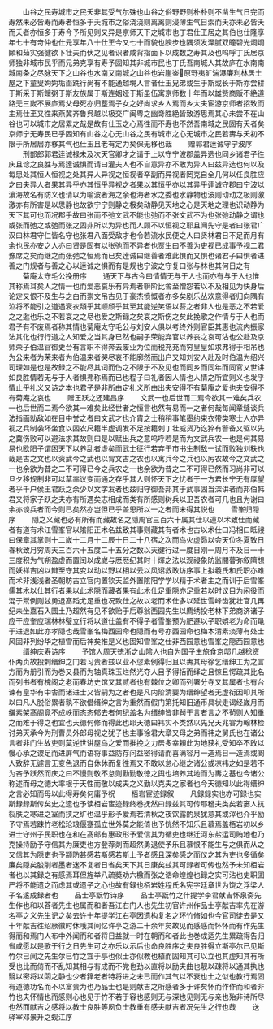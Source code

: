 <!-- { "loadSidebar": true } -->
　　山谷之民寿城市之民夭非其受气尔殊也山谷之俗野野则朴朴则不凿生气日完而寿然未必皆寿而寿者恒多于夭城市之俗浇浇则离离则浸薄生气日索而夭亦未必皆夭而夭者亦恒多于寿今予所见则又异是京师天下之城市也丁君仕玊居之其伯也仕隆享年七十有竒仲也仕元享年八十仕玊今又七十而貌也腴步也隅须发泽腻双瞳碧光烱烱頥和茹实强徤欲下壮夫而伏之见者识者咸背指面卜以成数之寿其及也呜呼丁氏居京师独非城市民乎而兄弟克享有寿予固知其非城市民也丁氏吾南城人其故庐在水南南城南条之尽脉天下之山谷也水南又南城之山谷也岩崖崟原野夷旷湍瀑廉利林居土屋之下童叟姁姁垢靣跣行尚有不能通越境人言者仕玉兄弟或生于斯或长于斯亦尝耕于斯采于斯饘粥于斯友族属于斯连姻娅于斯虽伍寓京师数十年而以雄赀商贩不絶道路无三嵗不展庐焉父母死亦归塟焉子女之好尚求乡人焉而乡大夫宦游京师者招致而主焉仕玊又徃来燕冀齐鲁呉越以极交广闽粤之幽竒胜絶皆致游思焉其心未尝不在山谷也可以城市之居累之哉是故有仕玉之心焉徃而不寿也不然吾南城之民固有夭者矣京师宁无寿民已乎固知有山谷之心无山谷之民有城市之心无城市之民若夀与夭初不限于所居居亦移其气也仕玉且老有定力矣保无移也哉
　　赠郭君逹诚守宁波序
　　刑部郎郭君逹诚禄未及次天官卿才之请于上以守宁波郡盖异选也同乡诸君子徃庆且谂之良胜与焉逹诚惧而请曰灌夫人也不自意异亦不敢为异人曰兹异选也何以及每思处其恒人恒视之处其异人异视之恒视者卒副而异视者罔克自全几何以任良胜应之曰夫异人者果其异乎亦其恒乎异视之者果以其恒乎亦以其异乎逹诚守郡曰宁波以濵海故名有防义也请以为喻波者海之余也海者水之委也水静物也波则动动之极则激激亦有所害是以思静也故欲宁宁则静之极矣动静见天地之心是天地之理也识动静为天下其可也而况郡乎故曰张而不弛文武不能也弛而不张文武不为也张弛动静之谓也或张而弛之或弛而张之固非所以为异也而人顾不以恒视之耶且闻先守是者曰张君广汉曰林君守仁皆名守也张君八面受敌才也令若流水民便之人曰贤林君日不足而月有余也民亦安之人亦曰贤是固有以张弛而不异者也贾生曰不善为吏视已成事予视二君豫席之矣而继之而张弛之恒焉而已矣逹诚曰继善者难此惧而又惧也诸君子曰惧者进善之门规者与善之心以逹诚之惧而有是规也宁波之守复曰张与林也其何日之有
　　菊庵太守毛公挽册序
　　通天下与古今曰情情无与于人也而亦有与于人也惟其称焉耳矣人之情一也而爱恶哀乐有异焉者聨阶比舎至憎怨若以不及相见为快身后论定又恨不及生与之白而崇文吊古见于豪杰愤慨者亦多矣剧乐丛欢意得者归向隅有泣将不能引之道遇衰衣頽乎其顺颀乎其至其能逆笑语以荅之者非人也是恶之不若爱之之逖也乐之不若哀之之尽也爱之斯録之矣哀之斯伤之矣此挽歌之作情与于人也而君子有不废焉者称其情也菊庵太守毛公与刘安人俱以考终外则官臣其惠也流内振家法其化也行行道之人知爱之当其身已然也嗣子荣能弃官以养丧之哀可沾也公赴及京师荣子伯温官御史台有言职不得奔去废业为位而税充充而穷皇皇如求弗得于相吊也为公来者为荣来者为伯温来者哭尽哀不能廓然而出户又知刘安人赴及时伯温为绍兴司理如是也是故録之不能尽其词而伤之不限于不及见也而同乡而同年而同官又世讲如良胜情若无与于人者惧弗称焉而已也程子曰礼者因人情也人情之所宜则义也发乎情止乎礼义又诗之本也君子是非所由定礼义所由出夫安得不有菊庵之爱也夫安得不有菊庵之哀也
　　赠王跃之还建昌序
　　文武一也后世而二焉今欲其一难矣兵农一也后世而二焉今欲其一难矣此经世者之恒言也然有易而一之者何哉每闻章缝谈兵法指画勍敌如在目中誉之者曰文武才也介胄之士稍稍事笔墨约束衣带类寒士人亦异视之兵制袭坏坐食以困农尺籍半虚调发不足按籍刺丁壮威货乃讫猝有警备又驱以先之冀伤败可以避法求其故则曰是以赋出兵之意呜呼若是而为文武兵农一也是何其易易也欧阳子谓困天下以养乱者虚矣而武士征行若弃于市书生制敌一试而败独刘秩也哉是古之文也以资武今之武也以冐文古之农也以寓兵今之兵也以厉农故今之文武之一也余欲为昔之二不可得已今之兵农之一也余欲为昔之二不可得已然而习尚非可以旦夕移规制非可以草率议变而通之存乎其人则怀天下之忧者于一方君长宁无有厚望者乎千户侯王君跃之余少以文字友者也兹归守御吾邦其于武事固当深讲者而邦伯韩君又将家子跃之夫亦有所遇矣志相成而类有所感则树兵以卫吾农者可几也且为谢曰余亦谈兵者而今则已矣然亦岂但已乎盖思所以一之者而未得其説也
　　雪峯归隠序
　　隠之义藏也必有所有而藏故名之隠周官三百六十属其仕以道以术致仕而藏者有道有术江雪峯官以隂阳正术名兹致其事则藏其有者术也古以术仕曰冯相曰眡祲曰保章其掌则十二嵗十二月十二辰十日二十八宿之次而鸟火虚昴以会天位冬夏致日春秋致月穷周天三百六十五度二十五分之数以天徤行过一度日刚一周月不及日一十三度积为气朔盈虚而置闰以成嵗与厯厯纪其时十煇之法以观祲象防监闇瞢弥叙隮想而妖祥吉凶以辩至守其变以动以野以相以云以风诏救政访序事上拟羲氏和氏职亦难而术非浅浅者圣朝昉古立官内置钦天监外置隂阳学学以精于术者主之而训于后雪峯儒其术以仕其行者果以此术隠而藏者果有此术仕足重隠亦足重若以时议目为闲役而混于鬻例则兹勇退髙蹈尤足重也况致仕之故以老而术仕多以延世雪峰齿犹壮官几再纪未坐嘉石入圜土乃超然有见不欲贻于后尊翁西园先生以廌绣投老林下弟商济诸子应干应奎应瑞林林璧立行将以道仕盖有不得子者雪峯预为肥遯以子职娯老为命而黾于进退如此亦孝隠也哉雪峯名梅西园命也隠而有号亦西园命也梅本清素淡薄有处士风固非列纷华之植雪而后神矣推是义也固知雪峯之仕非西园意也雪峯之隠西园意也
　　缙绅庆寿诗序
　　予馆人周天徳浙之山隂人也自为国子生旅食京邸几越稔资仆两贞故投刺缙绅之门若习贵者兹以业不愆素例得归且以夀其母徐乞缙绅工为之言方而为册引而为巻又县而为轴真珠玉烂然光夺人目予得括而绎之且惊且愕疏其比名而列书者有槐阁之老而春坊史馆又其贰者也有棘位之卿而列署分寺又其属者也有台谏有皇华有中舎而诸进士又皆嗣为之者也是凡内阶清要为缙绅望者无虚衔因叩其所以曰凡人脱俗累者孰不欲借缙绅之言为重然而假门第托知旧通币具状走谒经嵗月而缣素架髙阁竟不成帙而忞忞郁去者何纪盖名为缙绅皆非茍于言者言之不茍则人知重之而难于得之也宜也天徳何修而得此也耶天徳曰袆实不类然以先兄天兆甞为翰林检讨弟天承今为刑曹员外郎母视之犹子也主事徐君大章又母之弟而袆之舅氏也在诸公言者非门生故吏则莫逆世讲屋乌之爱而推挽之力居多幸頼此为地获礼受知卒不敢以慢心承之谡足而进屏气而语将事益防存问益密得请而喜满容月一造焉日一造焉或阍人致辞无遽言无变色退而自休休而复徃焉又不敢以怠心继之诸公或凉袆之如是若不为吝予跃然而庆之曰不慢则敬不怠则勤勤敬徳之舆也培养其地而为夀之基也今诸公称述而母之徳大率根于天性而敬以成夫之义勤以克夫之家者也今天徳知以此得缙绅之言必知而母以此得寿矣何庸予祝
　　栢岩宦迹録叙
　　凡録録实也亦可録也实斯録録斯传矣史之遗也予读栢岩宦迹録终巻抚然曰録兹其可传耶稽夫类矣若窭人抗裂肤之寒进之室而挟之纩也温乎形予爱焉若清秋之夜饮露酌泉犹意其或滓也介乎励予守焉若踈竹老松玱琅偃蹇孤立世外莫之能倚也予恍然不知乐且慕焉盖栢岩初以乡进士守州子民职也在和在髙邮有惠政形予爱信其为循吏也继迁河东盐运司贿地也乃克操持励予守信其为廉吏也方登荐剡而超然勇退使予乐且慕恨不能生与之俱而从之又信其为隠吏也予颛防甚感若斯感若斯上予者感且深矣感之而仪之其为吏也多循矣廉矣隠矣朘削者墨者迷不复者日省矣天下其日康矣兹其可録者可传也然予未知栢岩者也以其録之有感焉耳但旌举八疏奬劝六檄而张之诰命煌煌也録之实可沾也史职固严将不能遗之而虑其或遗子之心也故有録也栢岩姓程氏名宪字廷章世为饶之浮梁人子名逺成録者也
　　品士亭翫竹诗序
　　品士亭翫竹之什提学李君献吉怀泉斋先生作也和以荅者先生也属而和者吾江右门人也先生初官许州作品士亭献吉率先在游名亭之义先生记之矣去许十年提学江右亭因遗构复名之环竹脩如也今官司徒去是又十年献吉徃绍厥徽时休哦其间忆许亭之游二十余年矣故见而感感而怀怀而有作先生得而和焉门人布中外闻而和者将日益就一时在朝而和者此也巻成适先生累疏得告归省咸愿以是歌于行之日先生可之亦乐以示后也命良胜序之夫良胜得立斯亭尔已见斯竹尔已闻之先生尔已竹之宜于亭也似士亦似教也植而固知其可以立也其虚知其有所受也比而倚而不乱知其相与有成而不党也劲以直将以励夫曲也靓以疎将以通其执也翳以密将以閟之静也少者箨老者特将进之未已而作其气以不衰也士之似也教行焉固有道徳功名而不以富贵为也乃品士也是则献吉之所感者多于许矣怀而作作而和者非竹也夫怀情也而感则心也见于竹不若于容也感则无与深也见则无与亲也殆非诗所尽也然而献吉之感将以教士良胜等夙负士教重有感夫献吉者况先生之行也哉
　　送驿宰邓景升之蚬江序
